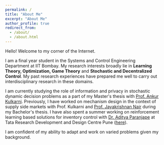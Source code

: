 ```yaml
---
permalink: /
title: "About Me"
excerpt: "About Me"
author_profile: true
redirect_from: 
  - /about/
  - /about.html
---
```


Hello! Welcome to my corner of the Internet.

I am a final year student in the Systems and Control Engineering Department at IIT Bombay. My research interests broadly lie in **Learning Theory, Optimization, Game Theory** and **Stochastic and Decentralized Control**. My past research experiences have prepared me well to carry out interdisciplinary research in these domains.

I am currently studying the role of information and privacy in stochastic dynamic decision problems as a part of my Master's thesis with [Prof. Ankur Kulkarni](http://www.sc.iitb.ac.in/~ankur/). Previously, I have worked on mechanism design in the context of supply side markets with Prof. Kulkarni and [Prof. Jayakrishnan Nair](https://www.ee.iitb.ac.in/~jayakrishnan.nair/) during my Bachelor's thesis. I have also spent a summer working on reinforcement learning based solutions for inventory control with [Dr. Aditya Paranjape](https://scholar.google.co.in/citations?user=4d54VyUAAAAJ&hl=en) at Tata Research Development and Design Centre Pune ([here](https://en.wikipedia.org/wiki/Tata_Research_Development_and_Design_Centre)).

I am confident of my ability to adapt and work on varied problems given my background.